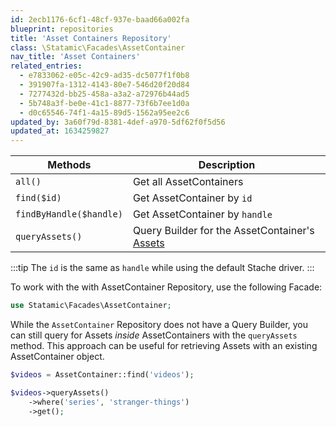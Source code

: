 ```yaml
---
id: 2ecb1176-6cf1-48cf-937e-baad66a002fa
blueprint: repositories
title: 'Asset Containers Repository'
class: \Statamic\Facades\AssetContainer
nav_title: 'Asset Containers'
related_entries:
  - e7833062-e05c-42c9-ad35-dc5077f1f0b8
  - 391907fa-1312-4143-80e7-546d20f20d84
  - 7277432d-bb25-458a-a3a2-a72976b44ad5
  - 5b748a3f-be0e-41c1-8877-73f6b7ee1d0a
  - d0c65546-74f1-4a15-89d5-1562a95ee2c6
updated_by: 3a60f79d-8381-4def-a970-5df62f0f5d56
updated_at: 1634259827
---
```

| Methods | Description |
| ------- | ----------- |
| `all()` | Get all AssetContainers |
| `find($id)` | Get AssetContainer by `id` |
| `findByHandle($handle)` | Get AssetContainer by `handle` |
| `queryAssets()` | Query Builder for the AssetContainer's [Assets](#assets) |

:::tip
The `id` is the same as `handle` while using the default Stache driver.
:::

To work with the with AssetContainer Repository, use the following Facade:

```php
use Statamic\Facades\AssetContainer;
```

While the `AssetContainer` Repository does not have a Query Builder, you can still query for Assets _inside_ AssetContainers with the `queryAssets` method. This approach can be useful for retrieving Assets with an existing AssetContainer object.

```php
$videos = AssetContainer::find('videos');

$videos->queryAssets()
    ->where('series', 'stranger-things')
    ->get();
```